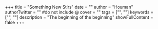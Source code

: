 +++
title = "Something New Stirs"
date = ""
author = "Houman"
authorTwitter = "" #do not include @
cover = ""
tags = ["", ""]
keywords = ["", ""]
description = "The beginning of the beginning"
showFullContent = false
+++
